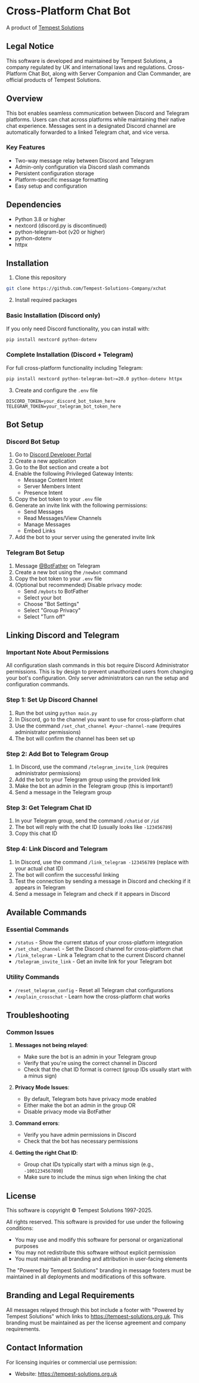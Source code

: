 # Cross-Platform Chat Bot

A product of [Tempest Solutions](https://tempest-solutions.org.uk/)

## Legal Notice
This software is developed and maintained by Tempest Solutions, a company regulated by UK and international laws and regulations. Cross-Platform Chat Bot, along with Server Companion and Clan Commander, are official products of Tempest Solutions.

## Overview
This bot enables seamless communication between Discord and Telegram platforms. Users can chat across platforms while maintaining their native chat experience. Messages sent in a designated Discord channel are automatically forwarded to a linked Telegram chat, and vice versa.

### Key Features
- Two-way message relay between Discord and Telegram
- Admin-only configuration via Discord slash commands
- Persistent configuration storage
- Platform-specific message formatting
- Easy setup and configuration

## Dependencies
- Python 3.8 or higher
- nextcord (discord.py is discontinued)
- python-telegram-bot (v20 or higher)
- python-dotenv
- httpx

## Installation

1. Clone this repository
```bash
git clone https://github.com/Tempest-Solutions-Company/xchat
```

2. Install required packages

### Basic Installation (Discord only)
If you only need Discord functionality, you can install with:
```bash
pip install nextcord python-dotenv
```

### Complete Installation (Discord + Telegram)
For full cross-platform functionality including Telegram:
```bash
pip install nextcord python-telegram-bot>=20.0 python-dotenv httpx
```

3. Create and configure the `.env` file
```plaintext
DISCORD_TOKEN=your_discord_bot_token_here
TELEGRAM_TOKEN=your_telegram_bot_token_here
```

## Bot Setup

### Discord Bot Setup
1. Go to [Discord Developer Portal](https://discord.com/developers/applications)
2. Create a new application
3. Go to the Bot section and create a bot
4. Enable the following Privileged Gateway Intents:
   - Message Content Intent
   - Server Members Intent
   - Presence Intent
5. Copy the bot token to your `.env` file
6. Generate an invite link with the following permissions:
   - Send Messages
   - Read Messages/View Channels
   - Manage Messages
   - Embed Links
7. Add the bot to your server using the generated invite link

### Telegram Bot Setup
1. Message [@BotFather](https://t.me/botfather) on Telegram
2. Create a new bot using the `/newbot` command
3. Copy the bot token to your `.env` file
4. (Optional but recommended) Disable privacy mode:
   - Send `/mybots` to BotFather
   - Select your bot
   - Choose "Bot Settings"
   - Select "Group Privacy"
   - Select "Turn off"

## Linking Discord and Telegram

### Important Note About Permissions
All configuration slash commands in this bot require Discord Administrator permissions. This is by design to prevent unauthorized users from changing your bot's configuration. Only server administrators can run the setup and configuration commands.

### Step 1: Set Up Discord Channel
1. Run the bot using `python main.py`
2. In Discord, go to the channel you want to use for cross-platform chat
3. Use the command `/set_chat_channel #your-channel-name` (requires administrator permissions)
4. The bot will confirm the channel has been set up

### Step 2: Add Bot to Telegram Group
1. In Discord, use the command `/telegram_invite_link` (requires administrator permissions)
2. Add the bot to your Telegram group using the provided link
3. Make the bot an admin in the Telegram group (this is important!)
4. Send a message in the Telegram group

### Step 3: Get Telegram Chat ID
1. In your Telegram group, send the command `/chatid` or `/id`
2. The bot will reply with the chat ID (usually looks like `-123456789`)
3. Copy this chat ID

### Step 4: Link Discord and Telegram
1. In Discord, use the command `/link_telegram -123456789` (replace with your actual chat ID)
2. The bot will confirm the successful linking
3. Test the connection by sending a message in Discord and checking if it appears in Telegram
4. Send a message in Telegram and check if it appears in Discord

## Available Commands

### Essential Commands
- `/status` - Show the current status of your cross-platform integration
- `/set_chat_channel` - Set the Discord channel for cross-platform chat
- `/link_telegram` - Link a Telegram chat to the current Discord channel
- `/telegram_invite_link` - Get an invite link for your Telegram bot

### Utility Commands
- `/reset_telegram_config` - Reset all Telegram chat configurations
- `/explain_crosschat` - Learn how the cross-platform chat works

## Troubleshooting

### Common Issues
1. **Messages not being relayed**:
   - Make sure the bot is an admin in your Telegram group
   - Verify that you're using the correct channel in Discord
   - Check that the chat ID format is correct (group IDs usually start with a minus sign)

2. **Privacy Mode Issues**:
   - By default, Telegram bots have privacy mode enabled
   - Either make the bot an admin in the group OR
   - Disable privacy mode via BotFather

3. **Command errors**:
   - Verify you have admin permissions in Discord
   - Check that the bot has necessary permissions

4. **Getting the right Chat ID**:
   - Group chat IDs typically start with a minus sign (e.g., `-1001234567890`)
   - Make sure to include the minus sign when linking the chat

## License
This software is copyright © Tempest Solutions 1997-2025.

All rights reserved. This software is provided for use under the following conditions:
- You may use and modify this software for personal or organizational purposes
- You may not redistribute this software without explicit permission
- You must maintain all branding and attribution in user-facing elements

The "Powered by Tempest Solutions" branding in message footers must be maintained in all deployments and modifications of this software.

## Branding and Legal Requirements
All messages relayed through this bot include a footer with "Powered by Tempest Solutions" which links to https://tempest-solutions.org.uk. This branding must be maintained as per the license agreement and company requirements.

## Contact Information
For licensing inquiries or commercial use permission:
- Website: https://tempest-solutions.org.uk

